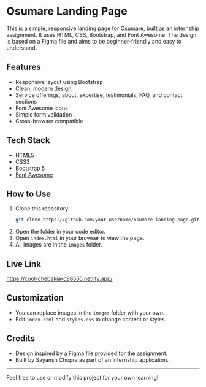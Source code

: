 # Osumare Landing Page

This is a simple, responsive landing page for Osumare, built as an internship assignment. It uses HTML, CSS, Bootstrap, and Font Awesome. The design is based on a Figma file and aims to be beginner-friendly and easy to understand.

## Features
- Responsive layout using Bootstrap
- Clean, modern design
- Service offerings, about, expertise, testimonials, FAQ, and contact sections
- Font Awesome icons
- Simple form validation
- Cross-browser compatible

## Tech Stack
- HTML5
- CSS3
- [Bootstrap 5](https://getbootstrap.com/)
- [Font Awesome](https://fontawesome.com/)

## How to Use
1. Clone this repository:
   ```bash
   git clone https://github.com/your-username/osumare-landing-page.git
   ```
2. Open the folder in your code editor.
3. Open `index.html` in your browser to view the page.
4. All images are in the `images` folder.

## Live Link
https://cool-chebakia-c98555.netlify.app/
## Customization
- You can replace images in the `images` folder with your own.
- Edit `index.html` and `styles.css` to change content or styles.

## Credits
- Design inspired by a Figma file provided for the assignment.
- Built by Sayansh Chopra as part of an internship application.

---

Feel free to use or modify this project for your own learning! 
